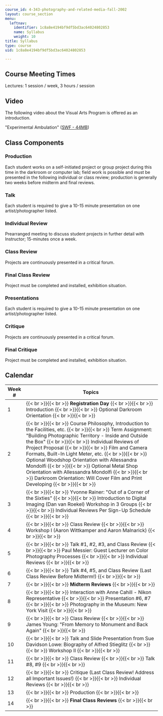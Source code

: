 ```yaml
---
course_id: 4-343-photography-and-related-media-fall-2002
layout: course_section
menu:
  leftnav:
    identifier: 1c8a8e4194bf9df5bd3ac64024802853
    name: Syllabus
    weight: 10
title: Syllabus
type: course
uid: 1c8a8e4194bf9df5bd3ac64024802853

---
```


Course Meeting Times
--------------------

Lectures: 1 session / week, 3 hours / session

Video
-----

The following video about the Visual Arts Program is offered as an introduction.

"Experimental Ambulation" ([SWF - 44MB](/ans7870/4/4.341/4-341.swf))

Class Components
----------------

### Production

Each student works on a self-initiated project or group project during this time in the darkroom or computer lab; field work is possible and must be presented in the following individual or class review; production is generally two weeks before midterm and final reviews.

### Talk

Each student is required to give a 10-15 minute presentation on one artist/photographer listed.

### Individual Review

Prearranged meeting to discuss student projects in further detail with Instructor; 15-minutes once a week.

### Class Review

Projects are continuously presented in a critical forum.

### Final Class Review

Project must be completed and installed, exhibition situation.

### Presentations

Each student is required to give a 10-15 minute presentation on one artist/photographer listed.

### Critique

Projects are continuously presented in a critical forum.

### Final Critique

Project must be completed and installed, exhibition situation.

Calendar
--------

| Week # | Topics |
| --- | --- |
| 1 |  {{< br >}}{{< br >}} **Registration Day** {{< br >}}{{< br >}} Introduction {{< br >}}{{< br >}} Optional Darkroom Orientation {{< br >}}{{< br >}}  |
| 2 |  {{< br >}}{{< br >}} Course Philosophy, Introduction to the Facilities, etc. {{< br >}}{{< br >}} Term Assignment: "Building Photographic Territory - Inside and Outside the Box" {{< br >}}{{< br >}} Individual Reviews of Project Proposal {{< br >}}{{< br >}} Film and Camera Formats, Built-In Light Meter, etc. {{< br >}}{{< br >}} Optional Woodshop Orientation with Allessandra Mondolfi {{< br >}}{{< br >}} Optional Metal Shop Orientation with Allessandra Mondolfi {{< br >}}{{< br >}} Darkroom Orientation: Will Cover Film and Print Developing {{< br >}}{{< br >}}  |
| 3 |  {{< br >}}{{< br >}} Yvonne Rainer: "Out of a Corner of the Sixties" {{< br >}}{{< br >}} Introduction to Digital Imaging (Dan van Roekel) Workshop in 3 Groups {{< br >}}{{< br >}} Individual Reviews Per Sign-Up Schedule {{< br >}}{{< br >}}  |
| 4 |  {{< br >}}{{< br >}} Class Review {{< br >}}{{< br >}} Workshop I (Aaron Wittkamper and Aaron Malnarick) {{< br >}}{{< br >}}  |
| 5 |  {{< br >}}{{< br >}} Talk #1, #2, #3, and Class Review {{< br >}}{{< br >}} Paul Messier: Guest Lecturer on Color Photography Processes {{< br >}}{{< br >}} Individual Reviews {{< br >}}{{< br >}}  |
| 6 |  {{< br >}}{{< br >}} Talk #4, #5, and Class Review (Last Class Review Before Midterm!) {{< br >}}{{< br >}}  |
| 7 |  {{< br >}}{{< br >}} **Midterm Reviews** {{< br >}}{{< br >}}  |
| 8 |  {{< br >}}{{< br >}} Interaction with Anne Cahill - Nikon Representative {{< br >}}{{< br >}} Presentation #6, #7 {{< br >}}{{< br >}} Photography in the Museum: New York Visit {{< br >}}{{< br >}}  |
| 9 |  {{< br >}}{{< br >}} Class Review {{< br >}}{{< br >}} James Young: "From Memory to Monument and Back Again" {{< br >}}{{< br >}}  |
| 10 |  {{< br >}}{{< br >}} Talk and Slide Presentation from Sue Davidson Lowe: Biography of Alfred Stieglitz {{< br >}}{{< br >}} Workshop II {{< br >}}{{< br >}}  |
| 11 |  {{< br >}}{{< br >}} Class Review {{< br >}}{{< br >}} Talk #8, #9 {{< br >}}{{< br >}}  |
| 12 |  {{< br >}}{{< br >}} Critique (Last Class Review! Address all Important Issues!) {{< br >}}{{< br >}} Individual Reviews {{< br >}}{{< br >}}  |
| 13 |  {{< br >}}{{< br >}} Production {{< br >}}{{< br >}}  |
| 14 |  {{< br >}}{{< br >}} **Final Class Reviews** {{< br >}}{{< br >}}